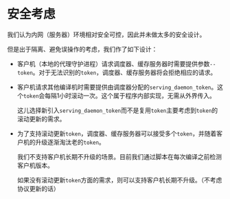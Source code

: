 # 安全考虑

我们认为内网（服务器）环境相对安全可控，因此并未做太多的安全设计。

但是出于隔离、避免误操作的考虑，我们作了如下设计：

- 客户机（本地的代理守护进程）请求调度器、缓存服务器时需要提供参数`--token`。对于无法识别的`token`，调度器、缓存服务器将会拒绝相应的请求。

- 客户机请求其他编译机时需要提供由调度器分配的`serving_daemon_token`。这个`token`会每隔1小时滚动一次。这个属于程序内部实现，无需从外界传入。

  这儿选择新引入`serving_daemon_token`而不是复用`token`主要考虑到`token`的滚动更新的需求。

- 为了支持滚动更新`token`，调度器、缓存服务器可以接受多个`token`，并随着客户机的升级逐渐淘汰老的`token`。

  我们不支持客户机长期不升级的场景。目前我们通过脚本在每次编译之前检测客户机版本。

  如果没有滚动更新`token`方面的需求，则可以支持客户机长期不升级。（不考虑协议更新的话）
